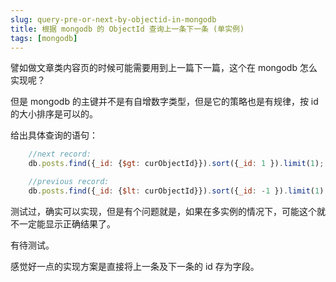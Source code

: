 ```yaml
---
slug: query-pre-or-next-by-objectid-in-mongodb
title: 根据 mongodb 的 ObjectId 查询上一条下一条 (单实例)
tags: [mongodb]
---
```


   譬如做文章类内容页的时候可能需要用到上一篇下一篇，这个在 mongodb 怎么实现呢？

  但是 mongodb 的主键并不是有自增数字类型，但是它的策略也是有规律，按 id 的大小排序是可以的。

  给出具体查询的语句：

```js
    //next record:
    db.posts.find({_id: {$gt: curObjectId}}).sort({_id: 1 }).limit(1);

    //previous record:
    db.posts.find({_id: {$lt: curObjectId}}).sort({_id: -1 }).limit(1)
```

  测试过，确实可以实现，但是有个问题就是，如果在多实例的情况下，可能这个就不一定能显示正确结果了。

  有待测试。

  感觉好一点的实现方案是直接将上一条及下一条的 id 存为字段。
